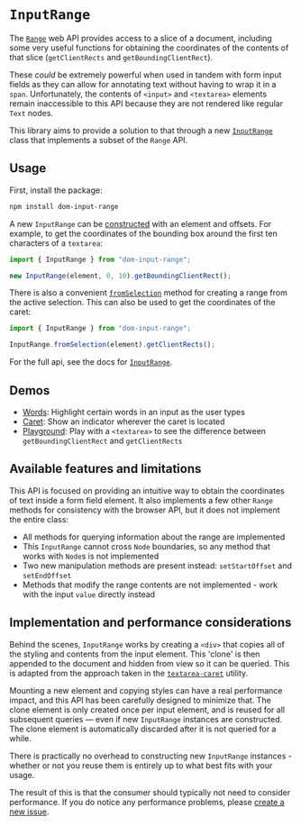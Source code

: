 # `InputRange`

The [`Range`](https://developer.mozilla.org/en-US/docs/Web/API/Range) web API provides access to a slice of a document, including some very useful functions for obtaining the coordinates of the contents of that slice (`getClientRects` and `getBoundingClientRect`).

These _could_ be extremely powerful when used in tandem with form input fields as they can allow for annotating text without having to wrap it in a `span`. Unfortunately, the contents of `<input>` and `<textarea>` elements remain inaccessible to this API because they are not rendered like regular `Text` nodes.

This library aims to provide a solution to that through a new [`InputRange`](https://iansan5653.github.io/dom-input-range/classes/InputRange.html) class that implements a subset of the `Range` API.

## Usage

First, install the package:

```sh
npm install dom-input-range
```

A new `InputRange` can be [constructed](https://iansan5653.github.io/dom-input-range/classes/InputRange.html#constructor) with an element and offsets. For example, to get the coordinates of the bounding box around the first ten characters of a `textarea`:

```js
import { InputRange } from "dom-input-range";

new InputRange(element, 0, 10).getBoundingClientRect();
```

There is also a convenient [`fromSelection`](https://iansan5653.github.io/dom-input-range/classes/InputRange.html#fromSelection) method for creating a range from the active selection. This can also be used to get the coordinates of the caret:

```js
import { InputRange } from "dom-input-range";

InputRange.fromSelection(element).getClientRects();
```

For the full api, see the docs for [`InputRange`](https://iansan5653.github.io/dom-input-range/classes/InputRange.html).

## Demos

- [Words](https://iansan5653.github.io/dom-input-range/demos/words/): Highlight certain words in an input as the user types
- [Caret](https://iansan5653.github.io/dom-input-range/demos/caret/): Show an indicator wherever the caret is located
- [Playground](https://iansan5653.github.io/dom-input-range/demos/playground/): Play with a `<textarea>` to see the difference between `getBoundingClientRect` and `getClientRects`

## Available features and limitations

This API is focused on providing an intuitive way to obtain the coordinates of text inside a form field element. It also implements a few other `Range` methods for consistency with the browser API, but it does not implement the entire class:

- All methods for querying information about the range are implemented
- This `InputRange` cannot cross `Node` boundaries, so any method that works with `Node`s is not implemented
- Two new manipulation methods are present instead: `setStartOffset` and `setEndOffset`
- Methods that modify the range contents are not implemented - work with the input `value` directly instead

## Implementation and performance considerations

Behind the scenes, `InputRange` works by creating a `<div>` that copies all of the styling and contents from the input element. This 'clone' is then appended to the document and hidden from view so it can be queried. This is adapted from the approach taken in the [`textarea-caret`](https://github.com/koddsson/textarea-caret-position) utility.

Mounting a new element and copying styles can have a real performance impact, and this API has been carefully designed to minimize that. The clone element is only created once per input element, and is reused for all subsequent queries — even if new `InputRange` instances are constructed. The clone element is automatically discarded after it is not queried for a while.

There is practically no overhead to constructing new `InputRange` instances - whether or not you reuse them is entirely up to what best fits with your usage.

The result of this is that the consumer should typically not need to consider performance. If you do notice any performance problems, please [create a new issue](https://github.com/iansan5653/dom-input-range/issues).
